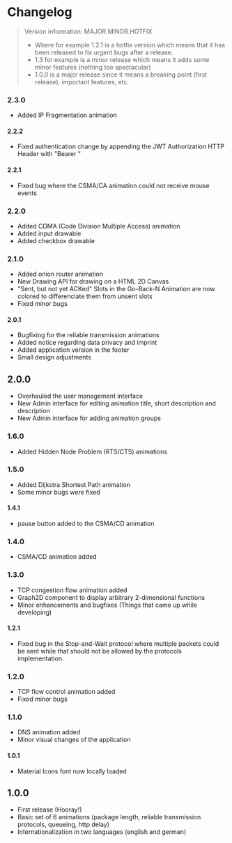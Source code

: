 # Changelog

> Version information: MAJOR.MINOR.HOTFIX
> - Where for example 1.2.1 is a hotfix version which means that it has been released to fix urgent bugs after a release.
> - 1.3 for example is a minor release which means it adds some minor features (nothing too spectacular)
> - 1.0.0 is a major release since it means a breaking point (first release), important features, etc.

### 2.3.0
- Added IP Fragmentation animation

#### 2.2.2
- Fixed authentication change by appending the JWT Authorization HTTP Header with "Bearer "

#### 2.2.1
- Fixed bug where the CSMA/CA animation could not receive mouse events

### 2.2.0
- Added CDMA (Code Division Multiple Access) animation
- Added input drawable
- Added checkbox drawable

### 2.1.0
- Added onion router animation
- New Drawing API for drawing on a HTML 2D Canvas
- "Sent, but not yet ACKed" Slots in the Go-Back-N Animation are now colored to differenciate them from unsent slots
- Fixed minor bugs

#### 2.0.1
- Bugfixing for the reliable transmission animations
- Added notice regarding data privacy and imprint
- Added application version in the footer
- Small design adjustments

## 2.0.0
- Overhauled the user management interface
- New Admin interface for editing animation title, short description and description
- New Admin interface for adding animation groups

### 1.6.0
- Added Hidden Node Problem (RTS/CTS) animations

### 1.5.0
- Added Dijkstra Shortest Path animation
- Some minor bugs were fixed

#### 1.4.1
- pause button added to the CSMA/CD animation

### 1.4.0
- CSMA/CD animation added

### 1.3.0
- TCP congestion flow animation added
- Graph2D component to display arbitrary 2-dimensional functions
- Minor enhancements and bugfixes (Things that came up while developing)

#### 1.2.1
- Fixed bug in the Stop-and-Wait protocol where multiple packets could be sent while that should not be allowed by the protocols implementation.

### 1.2.0
- TCP flow control animation added
- Fixed minor bugs

### 1.1.0
- DNS animation added
- Minor visual changes of the application

#### 1.0.1
- Material Icons font now locally loaded

## 1.0.0
- First release (Hooray!)
- Basic set of 6 animations (package length, reliable transmission protocols, queueing, http delay)
- Internationalization in two languages (english and german)
